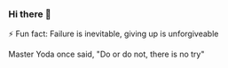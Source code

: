 ### Hi there 👋

⚡ Fun fact: Failure is inevitable, giving up is unforgiveable

Master Yoda once said, "Do or do not, there is no try"
<!--
**AwesomeSoftware2292/AwesomeSoftware2292** is a ✨ _special_ ✨ repository because its `README.md` (this file) appears on your GitHub profile.

Here are some ideas to get you started:

- 🔭 I’m currently working on ...
- 🌱 I’m currently learning ...
- 👯 I’m looking to collaborate on ...
- 🤔 I’m looking for help with ...
- 💬 Ask me about ...
- 📫 How to reach me: ...
- 😄 Pronouns: ...
- ⚡ Fun fact: ...
-->
